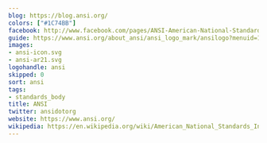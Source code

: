 ```yaml
---
blog: https://blog.ansi.org/
colors: ["#1C74BB"]
facebook: http://www.facebook.com/pages/ANSI-American-National-Standards-Institute/46446679081
guide: https://www.ansi.org/about_ansi/ansi_logo_mark/ansilogo?menuid=1
images:
- ansi-icon.svg
- ansi-ar21.svg
logohandle: ansi
skipped: 0
sort: ansi
tags:
- standards_body
title: ANSI
twitter: ansidotorg
website: https://www.ansi.org/
wikipedia: https://en.wikipedia.org/wiki/American_National_Standards_Institute
---
```

